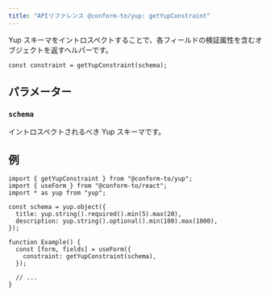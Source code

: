 ```yaml
---
title: "APIリファレンス @conform-to/yup: getYupConstraint"
---
```


Yup スキーマをイントロスペクトすることで、各フィールドの検証属性を含むオブジェクトを返すヘルパーです。

```tsx
const constraint = getYupConstraint(schema);
```

## パラメーター

### `schema`

イントロスペクトされるべき Yup スキーマです。

## 例

```tsx
import { getYupConstraint } from "@conform-to/yup";
import { useForm } from "@conform-to/react";
import * as yup from "yup";

const schema = yup.object({
  title: yup.string().required().min(5).max(20),
  description: yup.string().optional().min(100).max(1000),
});

function Example() {
  const [form, fields] = useForm({
    constraint: getYupConstraint(schema),
  });

  // ...
}
```
